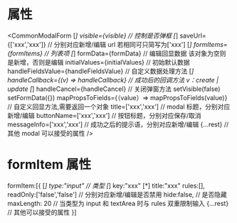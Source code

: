 # 属性

<CommonModalForm [*] visible={visible} // 控制是否弹框 [*] saveUrl={['xxx','xxx']} // 分别对应新增/编辑 url 若相同可只简写为['xxx'] [*] formItems={formItems} // 列表项 [*] formData={formData} // 编辑回显数据 该对象为空则是新增，否则是编辑 initialValues={initialValues} // 初始默认数据 handleFieldsValue={handleFieldsValue} // 自定义数据处理方法 [*] handleCallback={(v) => handleCallback} // 成功后的回调方法 v：create | update [*] handleCancel={handleCancel} // 关闭弹窗方法 setVisible(false) setFormData({}) mapPropsToFields={（value）=> mapPropsToFields(value)} // 自定义回显方法,需要返回一个对象 title=['xxx','xxx'] // modal 标题，分别对应新增/编辑 buttonName=['xxx','xxx'] // 按钮标题，分别对应保存/取消 messageInfo=['xxx','xxx'] // 成功之后的提示语，分别对应新增/编辑 {...rest} // 其他 modal 可以接受的属性 />

# formItem 属性

formItem:[{ [*] type:"input" // 类型 [*] key:"xxx" [*] title:"xxx" rules:[], readOnly:['false','false'] // 分别对应新增/编辑是否禁用 hide:false, // 是否隐藏 maxLength: 20 // 当类型为 input 和 textArea 时与 rules 双重限制输入 {...rest} // 其他可以接受的属性 }]
